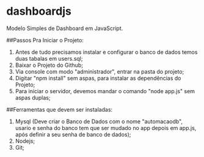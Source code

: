 # dashboardjs
Modelo Simples de Dashboard em JavaScript.


##Passos Pra Iniciar o Projeto:

1. Antes de tudo precisamos instalar e configurar o banco de dados temos duas tabalas em users.sql;
2. Baixar o Projeto do Github;
3. Via console com modo "administrador", entrar na pasta do projeto;
4. Digitar "npm install" sem aspas, para instalar as dependências do Projeto;
5. Para iniciar o servidor, devemos mandar o comando "node app.js" sem aspas duplas;


##Ferramentas que devem ser instaladas:

1. Mysql (Deve criar o Banco de Dados com o nome "automacaodb", usario e senha do banco tem que ser mudado no app depois em app.js, após definir a seu senha de banco de dados);
2. Nodejs;
3. Git;
